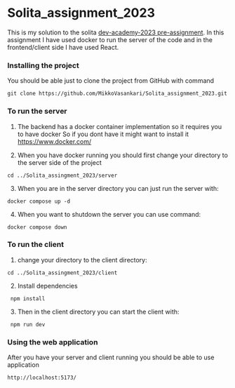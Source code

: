 # Solita_assignment_2023
This is my solution to the solita [dev-academy-2023 pre-assignment](https://github.com/solita/dev-academy-2023-exercise). 
In this assignment I have used docker to run the server of the code and in the frontend/client side I have used React.

### Installing the project
You should be able just to clone the project from GitHub with command
```
git clone https://github.com/MikkoVasankari/Solita_assignment_2023.git 
```

### To run the server 
1. The backend has a docker container implementation so it requires you to have docker
So if you dont have it might want to install it https://www.docker.com/

2. When you have docker running you should first change your directory to the server side of the project 
```
cd ../Solita_assingment_2023/server
```
3. When you are in the server directory you can just run the server with:
```
docker compose up -d
```
4. When you want to shutdown the server you can use command:
```
docker compose down
```

### To run the client

1. change your directory to the client directory:
```
cd ../Solita_assingment_2023/client
```
2. Install dependencies
```
 npm install
```
3. Then in the client directory you can start the client with:
```
 npm run dev
```


### Using the web application
After you have your server and client running you should be able to use application
```
http://localhost:5173/
```


